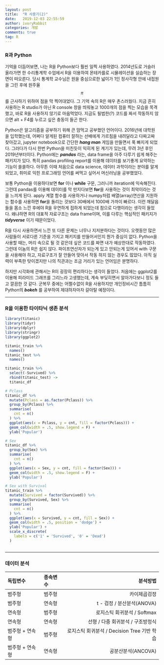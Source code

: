 ```yaml
---
layout: post
title:  "R 사용기(2)"
date:   2019-12-03 22:55:59
author: ivoryRabbit
categories: 개발
comments: true
tag: R
---
```


### R과 Python

 기억을 더듬어보면, 나는 R을 Python보다 훨씬 일찍 사용하였다. 2014년도로 거슬러 올라가면 한 수리통계학 수업에서 R을 이용하여 몬테카를로 시뮬레이션을 실습하는 장면이 떠오른다. 당시 통계학 교수님은 원을 중심으로한 넓이가 1인 정사각형 안에 내접원을 그린 후에 원주율 $$\pi$$를 근사하기 위하여 점을 막 찍어대었다. 그 기억 속의 R은 매우 촌스러웠다. 지금 흔히 사용하는 R studio가 아닌 R console 창을 띄워놓고 1000개의 점을 찍는 모습을 목격했고, 바로 R을 사용하지 않기로 마음먹었다. 지금도 될법한(?) 코드를 짜서 작동하지 않으면 alt + F4를 누르고 싶은 충동이 들곤 한다.

 Python은 알고리즘을 공부하기 위해 큰 맘먹고 공부했던 언어이다. 2016년에 대학원을 입학했는데, 어쩌다 알게된 컴퓨터 잘하는 선배에게 가르침을 내려달라고 다짜고짜 찾아갔고, jupyter notebook으로 간단한 **_hang man_** 게임을 만들면서 푹 빠지게 되었다. 그러다가 다시 한번 Python을 미친듯이 익히게 된 계기가 있는데, 무려 3년 후인 2019년부터이다. Python에는 **_pandas_** 라는, data frame을 아주 다루기 쉽게 해주는 패키지가 있다. 특히 pandas profiling report를 이용해 데이터를 보기좋게 요약하는 기능이 쏠쏠하다. 아무튼 이때 처음으로 data science, 데이터 과학이라는 분야를 알게되었고, 취미로 익힌 프로그래밍 언어를 써먹고 싶어서 머신러닝을 공부했었다.

 보통 Python을 이용하다보면 **for** 이나 **while** 구문, 그러니까 iteration에 익숙해진다. 그런데 pandas를 이용해 데이터를 막 만지다보면 **for**을 사용하는 것이 최악이라는 것을 느끼게 된다. apply 계열 함수를 사용하거나 numpy처럼 배열(array)연산을 지원하는 함수를 사용하면 **for**을 돌리는 것보다 30배에서 1000배 가까이 빠르다. 이런 깨달음들을 몸소 느낀 후에야 R을 우연하게 접하게 되었는데 참으로 다행이라는 생각이 들었다. 왜냐하면 R의 대표적 자료구조는 data frame이며, 이를 다루는 핵심적인 패키지가 **_tidyverse_** 이기 때문이었다.

 R을 다시 사용하면서 느낀 또 다른 문제는 너무나 지저분하다는 것이다. 오랫동안 많은 사람들이 서로다른 기준을 가지고 패키지를 만들어서인지 뭔가 중심이 없다. Python을 사용할 때는, 머리 속으로 될 것 같은데 싶은 코드를 짜면 내가 예상한대로 작동하였다. 그런데 이놈의 R은 쉽지 않다. 파이프연산자가 되는게 있고 안되는게 있어서 with 구문을 사용해야 하고, 자료구조가 잘 안들어 맞아서 작동 하지 않는 경우도 많았다. 아직 실력이 부족한 탓이겠지만 나의 직관과는 조금 거리가 있는 언어임은 분명하다.

하지만 시각화에 관해서는 R이 굉장히 편리하다는 생각이 들었다. 처음에는 ggplot2를 이용해 피라미드 그래프를 그리느라 고생했는데, 계속 부딪히면서 알아가다보니 정도 들고 깔끔한 것 같다. 군복무 중에는 어쩔수없이 R을 사용하지만 개인정비시간 틈틈히 Python의 **_bokeh_** 를 공부하여 제대하자마자 갈아탈 예정이다.

* * *


### R을 이용한 타이타닉 생존 분석


```R
library(titanic)
library(tidyr)
library(dplyr)
library(stringr)
library(ggplot2)

titanic_train %>% 
  names()
titanic_test %>% 
  names()

titanic_train %>% 
  select(-Survived) %>% 
  rbind(titanic_test) ->
  titanic_df

# Pclass
titanic_df %>%
  mutate(Pclass = as.factor(Pclass)) %>% 
  group_by(Pclass) %>% 
  summarise(
    cnt = n()
  ) %>% 
  ggplot(aes(x = Pclass, y = cnt, fill = factor(Pclass))) + 
  geom_col(width = .5, show.legend = F) + 
  ylab('Popular')

# Sex
titanic_df %>%
  group_by(Sex) %>% 
  summarise(
    cnt = n()
  ) %>% 
  ggplot(aes(x = Sex, y = cnt, fill = factor(Sex))) + 
  geom_col(width = .5, show.legend = F) + 
  ylab('Popular')

# Sex with Survival
titanic_train %>% 
  mutate(Survived = factor(Survived)) %>% 
  group_by(Survived, Sex) %>% 
  summarise(
    cnt = n()
  ) %>% 
  ggplot(aes(x = Survived, y = cnt, fill = Sex)) +
  geom_col(width = .5, position = 'dodge') + 
  ylab('Popular') +
  scale_x_discrete(
    labels = c('1' = 'Survived', '0' = 'Dead')
  )
  
```

* * *


### 데이터 분석

독립변수 | 종속변수 | 분석방법
:-- | :-- | --:
범주형 | 범주형 | 카이제곱검정
범주형 | 연속형 | t - 검정 / 분산분석(ANOVA)
연속형 | 범주형 | 로지스틱 회귀분석 / Softmax
연속형 | 연속형 | 선형 / 다중 회귀분석 / 구조방정식
범주형 + 연속형 | 범주형 | 로지스틱 회귀분석 / Decision Tree 기반 학습
범주형 + 연속형 | 연속형 | 공분산분석(ANCOVA)
